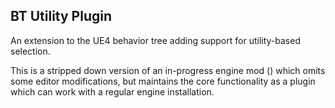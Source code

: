 BT Utility Plugin
-------------
An extension to the UE4 behavior tree adding support for utility-based selection.

This is a stripped down version of an in-progress engine mod () which omits some editor modifications, but maintains the core functionality as a plugin which can work with a regular engine installation.
